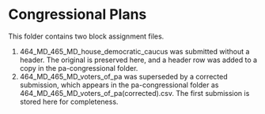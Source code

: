 # Congressional Plans

This folder contains two block assignment files.

1. 464_MD_465_MD_house_democratic_caucus was submitted without a header. The original is preserved here, and a header row was added to a copy in the pa-congressional folder.
1. 464_MD_465_MD_voters_of_pa was superseded by a corrected submission, which appears in the pa-congressional folder as 464_MD_465_MD_voters_of_pa(corrected).csv. The first submission is stored here for completeness.


